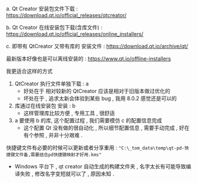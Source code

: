 a. Qt Creator 安装包文件下载 : https://download.qt.io/official_releases/qtcreator/

b. Qt Creator 在线安装包下载(含库文件) : https://download.qt.io/official_releases/online_installers/

c. 即带有 QtCreator 又带有库的 安装文件 : https://download.qt.io/archive/qt/

最新版本好像也是可以离线安装的 : https://www.qt.io/offline-installers

我更适合这样的方式
1. QtCreator 执行文件单独下载 : a
   - 好处在于 相对较新的 QtCreator 应该是相对于旧版本做过优化的
   - 坏处在于 , 追求太新会体验到某些 bug , 我用 8.0.2 感觉还是可以的
2. 库通过在线安装包 安装 : b
   - 这样管理库比较方便 , 专用工具 , 很舒适
3. a 要使用 b 的库, 这个配置过程 , 我们需要模仿 c 的配置信息完成
   - 这个配置 Qt 没有做的很自动化 , 所以细节配置信息 , 需要手动完成 , 好在有个参照 , 并非十分艰难 . 


快捷键文件有必要的时候可以更新或者分享重用 : `"C:\_tom_data\temp\qt-pd-快捷键文件备,需要结合pd快捷键映射才好用.kms"` 


* Windows 平台下 , qt creator 自动生成的构建文件夹 , 名字太长有可能导致编译失败 , 修改名字变短就可以了 , 原因未知 . 


